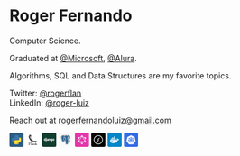 # Roger Fernando

Computer Science.

Graduated at [@Microsoft](https://www.microsoft.com/pt-br), [@Alura](https://www.alura.com.br/).

Algorithms, SQL and Data Structures are my favorite topics.

Twitter: [@rogerflan](https://twitter.com/rogerflan)  
LinkedIn: [@roger-luiz](http://linkedin.com/in/roger-luiz)

Reach out at [rogerfernandoluiz@gmail.com](mailto:rogerfernandoluiz@gmail.com)

<img src='./assets/python.svg' width='25px' />  <img src='./assets/flask.svg' width='25px' /> <img src='./assets/django.svg' width='25px' /> <img src='./assets/postgresql.svg' width='25px' /> <img src='./assets/graphql.svg' width='25px' /> <img src='./assets/socket-io.svg' width='25px' /> <img src='./assets/docker.svg' width='25px' /> <img src='./assets/kubernetes.svg' width='25px' />
